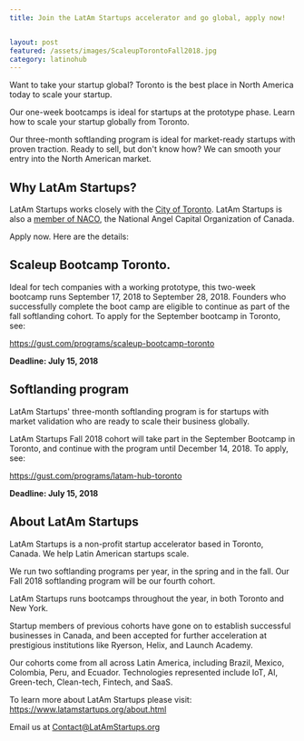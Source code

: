 ```yaml
---
title: Join the LatAm Startups accelerator and go global, apply now!


layout: post
featured: /assets/images/ScaleupTorontoFall2018.jpg
category: latinohub
---
```


<p>
Want to take your startup global? Toronto is the best place in North America today to scale your startup.
</p>

<p>
Our one-week bootcamps is ideal for startups at the prototype phase. Learn how to scale your startup globally from Toronto.
</p>

<p>
Our three-month softlanding program is ideal for market-ready startups with proven traction. Ready to sell, but don't know how? We can smooth your entry into the North American market. 
</p>

<h2>
Why LatAm Startups?
</h2>

LatAm Startups works closely with the <a href="https://www.latamstartups.org/about.html">City of Toronto</a>. LatAm Startups is also a <a href="https://www.nacocanada.com/companies/latam-startups">member of NACO</a>, the National Angel Capital Organization of Canada.

Apply now. Here are the details:

<!--more-->

<h2>Scaleup Bootcamp Toronto.</h2>

<p>
Ideal for tech companies with a working prototype, this two-week bootcamp runs September 17, 2018 to September 28, 2018. Founders who successfully complete the boot camp are eligible to continue as part of the fall softlanding cohort. To apply for the September bootcamp in Toronto, see:
</p>

<p>
<a href="https://gust.com/programs/scaleup-bootcamp-toronto">
https://gust.com/programs/scaleup-bootcamp-toronto
</a>
</p>

<p>
<strong>Deadline: July 15, 2018</strong>
</p>

<h2>Softlanding program</h2>
LatAm Startups' three-month softlanding program is for startups with market validation who are ready to scale their business globally.

LatAm Startups Fall 2018 cohort will take part in the September Bootcamp in Toronto, and continue with the program until December 14, 2018. To apply, see:
 
<p>
<a href="https://gust.com/programs/latam-hub-toronto">
https://gust.com/programs/latam-hub-toronto
</a>
</p>

<p>
<strong>Deadline: July 15, 2018</strong>
</p>

<h2>About LatAm Startups</h2>
<p>
LatAm Startups is a non-profit startup accelerator based in Toronto, Canada. We help Latin American startups scale.
</p>

<p>
We run two softlanding programs per year, in the spring and in the fall. Our Fall 2018 softlanding program will be our fourth cohort.
</p>

<p>
LatAm Startups runs bootcamps throughout the year, in both Toronto and New York.
</p>

<p>
Startup members of previous cohorts have gone on to establish successful businesses in Canada, and been accepted for further acceleration at prestigious institutions like Ryerson, Helix, and Launch Academy.
</p>

<p>
Our cohorts come from all across Latin America, including Brazil, Mexico, Colombia, Peru, and Ecuador. Technologies represented include IoT, AI, Green-tech, Clean-tech, Fintech, and SaaS.
</p>

<p>
To learn more about LatAm Startups please visit: <a href=" https://www.latamstartups.org/about.html ">
https://www.latamstartups.org/about.html
</a>
</p>

<p>
Email us at <a href="mailto:Contact@LatAmStartups.org">Contact@LatAmStartups.org</a>
</p>

